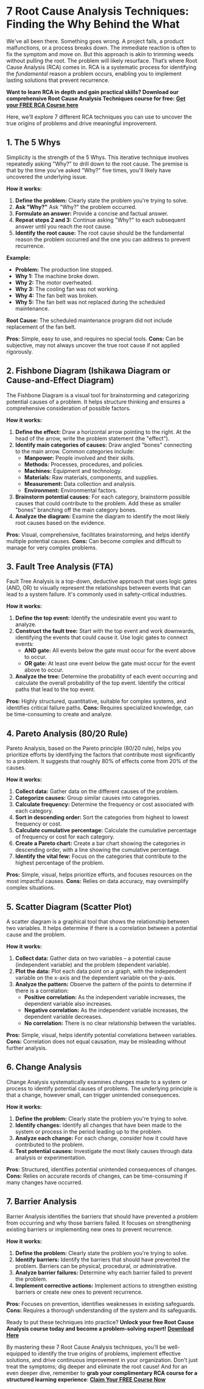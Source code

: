 # 7 Root Cause Analysis Techniques: Finding the Why Behind the What

We've all been there. Something goes wrong. A project fails, a product malfunctions, or a process breaks down. The immediate reaction is often to fix the symptom and move on. But this approach is akin to trimming weeds without pulling the root. The problem will likely resurface. That’s where Root Cause Analysis (RCA) comes in. RCA is a systematic process for identifying the *fundamental* reason a problem occurs, enabling you to implement lasting solutions that prevent recurrence.

**Want to learn RCA in depth and gain practical skills? Download our comprehensive Root Cause Analysis Techniques course for free:**  [**Get your FREE RCA Course here**](https://udemywork.com/root-cause-analysis-techniques)

Here, we'll explore 7 different RCA techniques you can use to uncover the true origins of problems and drive meaningful improvement.

## 1. The 5 Whys

Simplicity is the strength of the 5 Whys. This iterative technique involves repeatedly asking "Why?" to drill down to the root cause. The premise is that by the time you've asked "Why?" five times, you'll likely have uncovered the underlying issue.

**How it works:**

1.  **Define the problem:** Clearly state the problem you're trying to solve.
2.  **Ask "Why?"** Ask "Why?" the problem occurred.
3.  **Formulate an answer:** Provide a concise and factual answer.
4.  **Repeat steps 2 and 3:** Continue asking "Why?" to each subsequent answer until you reach the root cause.
5.  **Identify the root cause:** The root cause should be the fundamental reason the problem occurred and the one you can address to prevent recurrence.

**Example:**

*   **Problem:** The production line stopped.
*   **Why 1:** The machine broke down.
*   **Why 2:** The motor overheated.
*   **Why 3:** The cooling fan was not working.
*   **Why 4:** The fan belt was broken.
*   **Why 5:** The fan belt was not replaced during the scheduled maintenance.

**Root Cause:** The scheduled maintenance program did not include replacement of the fan belt.

**Pros:** Simple, easy to use, and requires no special tools.
**Cons:** Can be subjective, may not always uncover the true root cause if not applied rigorously.

## 2. Fishbone Diagram (Ishikawa Diagram or Cause-and-Effect Diagram)

The Fishbone Diagram is a visual tool for brainstorming and categorizing potential causes of a problem. It helps structure thinking and ensures a comprehensive consideration of possible factors.

**How it works:**

1.  **Define the effect:** Draw a horizontal arrow pointing to the right. At the head of the arrow, write the problem statement (the "effect").
2.  **Identify main categories of causes:** Draw angled "bones" connecting to the main arrow. Common categories include:
    *   **Manpower:** People involved and their skills.
    *   **Methods:** Processes, procedures, and policies.
    *   **Machines:** Equipment and technology.
    *   **Materials:** Raw materials, components, and supplies.
    *   **Measurement:** Data collection and analysis.
    *   **Environment:** Environmental factors.
3.  **Brainstorm potential causes:** For each category, brainstorm possible causes that could contribute to the problem. Add these as smaller "bones" branching off the main category bones.
4.  **Analyze the diagram:** Examine the diagram to identify the most likely root causes based on the evidence.

**Pros:** Visual, comprehensive, facilitates brainstorming, and helps identify multiple potential causes.
**Cons:** Can become complex and difficult to manage for very complex problems.

## 3. Fault Tree Analysis (FTA)

Fault Tree Analysis is a top-down, deductive approach that uses logic gates (AND, OR) to visually represent the relationships between events that can lead to a system failure. It's commonly used in safety-critical industries.

**How it works:**

1.  **Define the top event:** Identify the undesirable event you want to analyze.
2.  **Construct the fault tree:** Start with the top event and work downwards, identifying the events that could cause it. Use logic gates to connect events:
    *   **AND gate:** All events below the gate must occur for the event above to occur.
    *   **OR gate:** At least one event below the gate must occur for the event above to occur.
3.  **Analyze the tree:** Determine the probability of each event occurring and calculate the overall probability of the top event. Identify the critical paths that lead to the top event.

**Pros:** Highly structured, quantitative, suitable for complex systems, and identifies critical failure paths.
**Cons:** Requires specialized knowledge, can be time-consuming to create and analyze.

## 4. Pareto Analysis (80/20 Rule)

Pareto Analysis, based on the Pareto principle (80/20 rule), helps you prioritize efforts by identifying the factors that contribute most significantly to a problem. It suggests that roughly 80% of effects come from 20% of the causes.

**How it works:**

1.  **Collect data:** Gather data on the different causes of the problem.
2.  **Categorize causes:** Group similar causes into categories.
3.  **Calculate frequency:** Determine the frequency or cost associated with each category.
4.  **Sort in descending order:** Sort the categories from highest to lowest frequency or cost.
5.  **Calculate cumulative percentage:** Calculate the cumulative percentage of frequency or cost for each category.
6.  **Create a Pareto chart:** Create a bar chart showing the categories in descending order, with a line showing the cumulative percentage.
7.  **Identify the vital few:** Focus on the categories that contribute to the highest percentage of the problem.

**Pros:** Simple, visual, helps prioritize efforts, and focuses resources on the most impactful causes.
**Cons:** Relies on data accuracy, may oversimplify complex situations.

## 5. Scatter Diagram (Scatter Plot)

A scatter diagram is a graphical tool that shows the relationship between two variables. It helps determine if there is a correlation between a potential cause and the problem.

**How it works:**

1.  **Collect data:** Gather data on two variables – a potential cause (independent variable) and the problem (dependent variable).
2.  **Plot the data:** Plot each data point on a graph, with the independent variable on the x-axis and the dependent variable on the y-axis.
3.  **Analyze the pattern:** Observe the pattern of the points to determine if there is a correlation:
    *   **Positive correlation:** As the independent variable increases, the dependent variable also increases.
    *   **Negative correlation:** As the independent variable increases, the dependent variable decreases.
    *   **No correlation:** There is no clear relationship between the variables.

**Pros:** Simple, visual, helps identify potential correlations between variables.
**Cons:** Correlation does not equal causation, may be misleading without further analysis.

## 6. Change Analysis

Change Analysis systematically examines changes made to a system or process to identify potential causes of problems. The underlying principle is that a change, however small, can trigger unintended consequences.

**How it works:**

1.  **Define the problem:** Clearly state the problem you're trying to solve.
2.  **Identify changes:** Identify all changes that have been made to the system or process in the period leading up to the problem.
3.  **Analyze each change:** For each change, consider how it could have contributed to the problem.
4.  **Test potential causes:** Investigate the most likely causes through data analysis or experimentation.

**Pros:** Structured, identifies potential unintended consequences of changes.
**Cons:** Relies on accurate records of changes, can be time-consuming if many changes have occurred.

## 7. Barrier Analysis

Barrier Analysis identifies the barriers that should have prevented a problem from occurring and why those barriers failed. It focuses on strengthening existing barriers or implementing new ones to prevent recurrence.

**How it works:**

1.  **Define the problem:** Clearly state the problem you're trying to solve.
2.  **Identify barriers:** Identify the barriers that should have prevented the problem. Barriers can be physical, procedural, or administrative.
3.  **Analyze barrier failures:** Determine why each barrier failed to prevent the problem.
4.  **Implement corrective actions:** Implement actions to strengthen existing barriers or create new ones to prevent recurrence.

**Pros:** Focuses on prevention, identifies weaknesses in existing safeguards.
**Cons:** Requires a thorough understanding of the system and its safeguards.

Ready to put these techniques into practice? **Unlock your free Root Cause Analysis course today and become a problem-solving expert!** [**Download Here**](https://udemywork.com/root-cause-analysis-techniques)

By mastering these 7 Root Cause Analysis techniques, you'll be well-equipped to identify the true origins of problems, implement effective solutions, and drive continuous improvement in your organization.  Don't just treat the symptoms; dig deeper and eliminate the root cause! And for an even deeper dive, remember to **grab your complimentary RCA course for a structured learning experience**: [**Claim Your FREE Course Now**](https://udemywork.com/root-cause-analysis-techniques)
